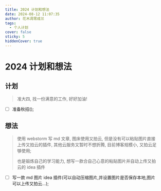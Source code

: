 ```yaml
---
title: 2024 计划和想法
date: 2024-08-12 11:07:35
author: 花木凋零成兰
tags: 
  - 个人计划
cover: false
sticky: 5
hiddenCover: true
---
```


# 2024 计划和想法

## 计划
> 准大四, 找一份满意的工作, 好好加油!
* [ ] 准备秋招();


## 想法
> 使用 webstorm 写 md 文章, 图床使用又拍云, 但是没有可以粘贴图片直接上传又拍云的插件, 其他云服务又暂时不想折腾, 目前博客规模小, 又拍云足够使用;
> 
> 也是锻炼自己的学习能力, 想写一款合自己心意的粘贴图片并自动上传又拍云的 idea 插件 
* [ ] 写一款 md 图片 idea 插件(可以自动压缩图片,并设置图片是否保存本地,图片可以上传又拍云...);

